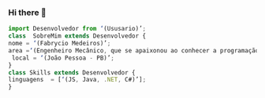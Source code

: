 ### Hi there 👋

<!--
**FabrycioMedeiros/FabrycioMedeiros** is a ✨ _special_ ✨ repository because its `README.md` (this file) appears on your GitHub profile.

Here are some ideas to get you started:

- 🔭 I’m currently working on ...
- 🌱 I’m currently learning ...
- 👯 I’m looking to collaborate on ...
- 🤔 I’m looking for help with ...
- 💬 Ask me about ...
- 📫 How to reach me: ...
- 😄 Pronouns: ...
- ⚡ Fun fact: ...
-->

```js
import Desenvolvedor from ‘(Ususario)’;
class  SobreMim extends Desenvolvedor {  
nome = ‘(Fabrycio Medeiros)’;  
area =‘(Engenheiro Mecânico, que se apaixonou ao conhecer a programação, e a cada dia vem se aprofundando nesse mundo gigantesco, aluno de Sistemas para Internet no IFPB, objetivando ser Desenvolvedor. )’; 
 local = ‘(João Pessoa - PB)’;
}
class Skills extends Desenvolvedor {  
linguagens  = [‘(JS, Java, .NET, C#)’];  
}
```
